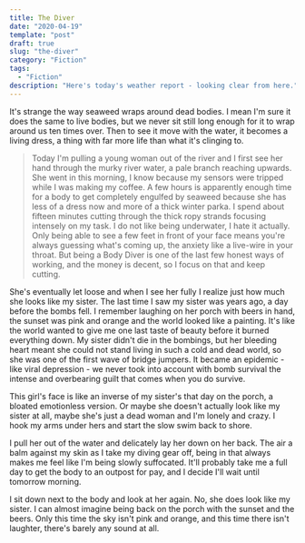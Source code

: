 ```yaml
---
title: The Diver
date: "2020-04-19"
template: "post"
draft: true
slug: "the-diver"
category: "Fiction"
tags:
  - "Fiction"
description: "Here's today's weather report - looking clear from here."
---
```

It's strange the way seaweed wraps around dead bodies. I mean I'm sure it does the same to live bodies, but we never sit still long enough for it to wrap around us ten times over. Then to see it move with the water, it becomes a living dress, a thing with far more life than what it's clinging to.

> Today I'm pulling a young woman out of the river and I first see her hand through the murky river water, a pale branch reaching upwards. She went in this morning, I know because my sensors were tripped while I was making my coffee. A few hours is apparently enough time for a body to get completely engulfed by seaweed because she has less of a dress now and more of a thick winter parka. I spend about fifteen minutes cutting through the thick ropy strands focusing intensely on my task. I do not like being underwater, I hate it actually. Only being able to see a few feet in front of your face means you're always guessing what's coming up, the anxiety like a live-wire in your throat. But being a Body Diver is one of the last few honest ways of working, and the money is decent, so I focus on that and keep cutting.

She's eventually let loose and when I see her fully I realize just how much she looks like my sister. The last time I saw my sister was years ago, a day before the bombs fell. I remember laughing on her porch with beers in hand, the sunset was pink and orange and the world looked like a painting. It's like the world wanted to give me one last taste of beauty before it burned everything down. My sister didn't die in the bombings, but her bleeding heart meant she could not stand living in such a cold and dead world, so she was one of the first wave of bridge jumpers. It became an epidemic - like viral depression - we never took into account with bomb survival the intense and overbearing guilt that comes when you do survive.

This girl's face is like an inverse of my sister's that day on the porch, a bloated emotionless version. Or maybe she doesn't actually look like my sister at all, maybe she's just a dead woman and I'm lonely and crazy. I hook my arms under hers and start the slow swim back to shore. 

I pull her out of the water and delicately lay her down on her back. The air a balm against my skin as I take my diving gear off, being in that always makes me feel like I'm being slowly suffocated. It'll probably take me a full day to get the body to an outpost for pay, and I decide I'll wait until tomorrow morning. 

I sit down next to the body and look at her again. No, she does look like my sister. I can almost imagine being back on the porch with the sunset and the beers. Only this time the sky isn't pink and orange, and this time there isn't laughter, there's barely any sound at all.